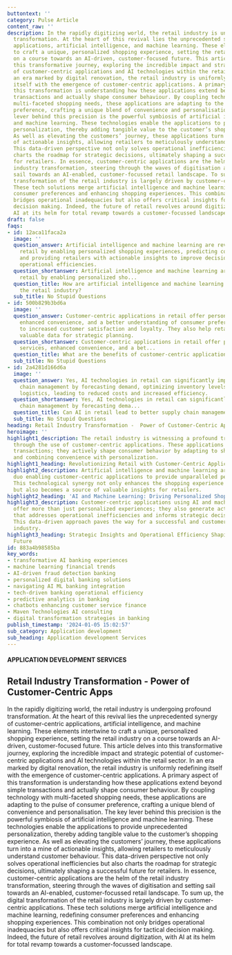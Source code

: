 ```yaml
---
buttontext: ''
category: Pulse Article
content_raw: ''
description: In the rapidly digitizing world, the retail industry is undergoing profound
  transformation. At the heart of this revival lies the unprecedented synergy of customer-centric
  applications, artificial intelligence, and machine learning. These elements intertwine
  to craft a unique, personalized shopping experience, setting the retail industry
  on a course towards an AI-driven, customer-focused future. This article delves into
  this transformative journey, exploring the incredible impact and strategic potential
  of customer-centric applications and AI technologies within the retail sector. In
  an era marked by digital renovation, the retail industry is uniformly redefining
  itself with the emergence of customer-centric applications. A primary aspect of
  this transformation is understanding how these applications extend beyond simple
  transactions and actually shape consumer behaviour. By coupling technology with
  multi-faceted shopping needs, these applications are adapting to the pulse of consumer
  preference, crafting a unique blend of convenience and personalisation. The key
  lever behind this precision is the powerful symbiosis of artificial intelligence
  and machine learning. These technologies enable the applications to provide unprecedented
  personalization, thereby adding tangible value to the customer’s shopping experience.
  As well as elevating the customers’ journey, these applications turn into a mine
  of actionable insights, allowing retailers to meticulously understand customer behaviour.
  This data-driven perspective not only solves operational inefficiencies but also
  charts the roadmap for strategic decisions, ultimately shaping a successful future
  for retailers. In essence, customer-centric applications are the helm of the retail
  industry transformation, steering through the waves of digitisation and setting
  sail towards an AI-enabled, customer-focussed retail landscape. To sum up, the digital
  transformation of the retail industry is largely driven by customer-centric applications.
  These tech solutions merge artificial intelligence and machine learning, redefining
  consumer preferences and enhancing shopping experiences. This combination not only
  bridges operational inadequacies but also offers critical insights for tactical
  decision making. Indeed, the future of retail revolves around digitization, with
  AI at its helm for total revamp towards a customer-focussed landscape.
draft: false
faqs:
- id: 12aca11faca2a
  image: ''
  question_answer: Artificial intelligence and machine learning are revolutionizing
    retail by enabling personalized shopping experiences, predicting consumer behavior,
    and providing retailers with actionable insights to improve decision-making and
    operational efficiencies.
  question_shortanswer: Artificial intelligence and machine learning are revolutionizing
    retail by enabling personalized sho...
  question_title: How are artificial intelligence and machine learning transforming
    the retail industry?
  sub_title: No Stupid Questions
- id: 500b829b3bd6a
  image: ''
  question_answer: Customer-centric applications in retail offer personalized services,
    enhanced convenience, and a better understanding of consumer preferences, leading
    to increased customer satisfaction and loyalty. They also help retailers gain
    valuable data for strategic planning.
  question_shortanswer: Customer-centric applications in retail offer personalized
    services, enhanced convenience, and a bet...
  question_title: What are the benefits of customer-centric applications in retail?
  sub_title: No Stupid Questions
- id: 2a4281d166d6a
  image: ''
  question_answer: Yes, AI technologies in retail can significantly improve supply
    chain management by forecasting demand, optimizing inventory levels, and streamlining
    logistics, leading to reduced costs and increased efficiency.
  question_shortanswer: Yes, AI technologies in retail can significantly improve supply
    chain management by forecasting dema...
  question_title: Can AI in retail lead to better supply chain management?
  sub_title: No Stupid Questions
heading: Retail Industry Transformation -  Power of Customer-Centric Apps
heroimage: ''
highlight1_description: The retail industry is witnessing a profound transformation
  through the use of customer-centric applications. These applications go beyond facilitating
  transactions; they actively shape consumer behavior by adapting to shifting preferences
  and combining convenience with personalization.
highlight1_heading: Revolutionizing Retail with Customer-Centric Applications
highlight2_description: Artificial intelligence and machine learning are the powerhouse
  duo enabling customer-centric applications to provide unparalleled personalization.
  This technological synergy not only enhances the shopping experience for the customer
  but also becomes a source of valuable insights for retailers.
highlight2_heading: 'AI and Machine Learning: Driving Personalized Shopping Experiences'
highlight3_description: Customer-centric applications using AI and machine learning
  offer more than just personalized experiences; they also generate actionable data
  that addresses operational inefficiencies and informs strategic decision-making.
  This data-driven approach paves the way for a successful and customer-focused retail
  industry.
highlight3_heading: Strategic Insights and Operational Efficiency Shaping Retail's
  Future
id: 883a4b98585ba
key_words:
- transformative AI banking experiences
- machine learning financial trends
- AI-driven fraud detection banking
- personalized digital banking solutions
- navigating AI ML banking integration
- tech-driven banking operational efficiency
- predictive analytics in banking
- chatbots enhancing customer service finance
- Maven Technologies AI consulting
- digital transformation strategies in banking
publish_timestamp: '2024-01-05 15:02:57'
sub_category: Application development
sub_heading: Application development Services
---
```


#### APPLICATION DEVELOPMENT SERVICES
## Retail Industry Transformation -  Power of Customer-Centric Apps
In the rapidly digitizing world, the retail industry is undergoing profound transformation. At the heart of this revival lies the unprecedented synergy of customer-centric applications, artificial intelligence, and machine learning. These elements intertwine to craft a unique, personalized shopping experience, setting the retail industry on a course towards an AI-driven, customer-focused future. This article delves into this transformative journey, exploring the incredible impact and strategic potential of customer-centric applications and AI technologies within the retail sector. In an era marked by digital renovation, the retail industry is uniformly redefining itself with the emergence of customer-centric applications. A primary aspect of this transformation is understanding how these applications extend beyond simple transactions and actually shape consumer behaviour. By coupling technology with multi-faceted shopping needs, these applications are adapting to the pulse of consumer preference, crafting a unique blend of convenience and personalisation. The key lever behind this precision is the powerful symbiosis of artificial intelligence and machine learning. These technologies enable the applications to provide unprecedented personalization, thereby adding tangible value to the customer’s shopping experience. As well as elevating the customers’ journey, these applications turn into a mine of actionable insights, allowing retailers to meticulously understand customer behaviour. This data-driven perspective not only solves operational inefficiencies but also charts the roadmap for strategic decisions, ultimately shaping a successful future for retailers. In essence, customer-centric applications are the helm of the retail industry transformation, steering through the waves of digitisation and setting sail towards an AI-enabled, customer-focussed retail landscape. To sum up, the digital transformation of the retail industry is largely driven by customer-centric applications. These tech solutions merge artificial intelligence and machine learning, redefining consumer preferences and enhancing shopping experiences. This combination not only bridges operational inadequacies but also offers critical insights for tactical decision making. Indeed, the future of retail revolves around digitization, with AI at its helm for total revamp towards a customer-focussed landscape.